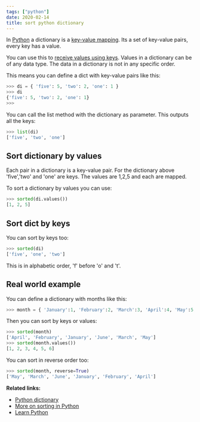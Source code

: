 ```yaml
---
tags: ["python"]
date: 2020-02-14
title: sort python dictionary
---
```

In <a href="https://python.org">Python</a> a dictionary is a <a href="https://pythonbasics.org/dictionary/">key-value mapping</a>. Its a set of key-value pairs, every key has a value.

You can use this to <a href="https://pythonspot.com/python-dictionaries/">receive values using keys</a>. Values in a dictionary can be of any data type. The data in a dictionary is not in any specific order.

This means you can define a dict with key-value pairs like this:

```python
>>> di = { 'five': 5, 'two': 2, 'one': 1 }
>>> di
{'five': 5, 'two': 2, 'one': 1}
>>> 
```

You can call the list method with the dictionary as parameter. This outputs all the keys:

```python
>>> list(di)
['five', 'two', 'one']
```

## Sort dictionary by values

Each pair in a dictionary is a key-value pair. For the dictionary above 'five','two' and 'one' are keys. The values are 1,2,5 and each are mapped. 

To sort a dictionary by values you can use:

```python
>>> sorted(di.values())
[1, 2, 5]
```

## Sort dict by keys

You can sort by keys too:

```python
>>> sorted(di)
['five', 'one', 'two']
```

This is in alphabetic order, 'f' before 'o' and 't'.

## Real world example

You can define a dictionary with months like this:

```python
>>> month = { 'January':1, 'February':2, 'March':3, 'April':4, 'May':5, 'June':6 }
```

Then you can sort by keys or values:

```python
>>> sorted(month)
['April', 'February', 'January', 'June', 'March', 'May']
>>> sorted(month.values())
[1, 2, 3, 4, 5, 6]

```

You can sort in reverse order too:

```python
>>> sorted(month, reverse=True)
['May', 'March', 'June', 'January', 'February', 'April']
```

**Related links:**
* <a href="https://pythonbasics.org/dictionary/">Python dictionary</a>
* <a href="https://wiki.python.org/moin/HowTo/Sorting">More on sorting in Python</a>
* <a href="https://pythonbasics.org">Learn Python</a>



